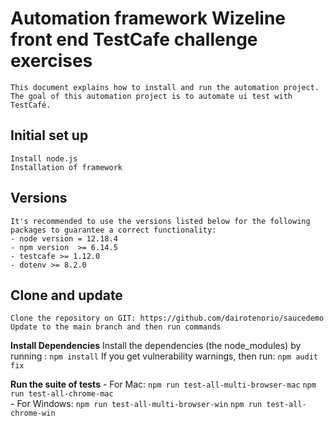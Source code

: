 # Automation framework Wizeline front end TestCafe challenge exercises
    This document explains how to install and run the automation project.
    The goal of this automation project is to automate ui test with TestCafé.
 
 ## Initial set up
    Install node.js
    Installation of framework

## Versions
    It's recommended to use the versions listed below for the following packages to guarantee a correct functionality:
    - node version = 12.18.4
    - npm version  >= 6.14.5
    - testcafe >= 1.12.0
    - dotenv >= 8.2.0

## Clone and update
    Clone the repository on GIT: https://github.com/dairotenorio/saucedemo
    Update to the main branch and then run commands
 
**Install Dependencies**
    Install the dependencies (the node_modules) by running :
    `npm install`
    If you get vulnerability warnings, then run:
    `npm audit fix`

**Run the suite of tests**
    - For Mac: 		`npm run test-all-multi-browser-mac`
                    `npm run test-all-chrome-mac`		
    - For Windows: 	`npm run test-all-multi-browser-win`
                    `npm run test-all-chrome-win`
